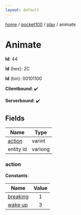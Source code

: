 ```yaml
---
layout: default
---
```


[home](/)  /  [pocket100](/protocol/pocket100)  /  [play](/protocol/pocket100/play)  /  animate

# Animate

**Id**: 44

**Id** (hex): 2C

**Id** (bin): 00101100

**Clientbound**: ✔️

**Serverbound**: ✔️

## Fields

Name | Type
---|---
[action](#action) | varint
entity id | varlong

### action

**Constants**:

Name | Value
---|:---:
[breaking](action_breaking) | 1
[wake up](action_wake-up) | 3
